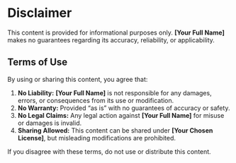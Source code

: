 # Disclaimer

This content is provided for informational purposes only. **[Your Full Name]** makes no guarantees regarding its accuracy, reliability, or applicability.

## Terms of Use

By using or sharing this content, you agree that:

1. **No Liability:** **[Your Full Name]** is not responsible for any damages, errors, or consequences from its use or modification.  
2. **No Warranty:** Provided “as is” with no guarantees of accuracy or safety.  
3. **No Legal Claims:** Any legal action against **[Your Full Name]** for misuse or damages is invalid.  
4. **Sharing Allowed:** This content can be shared under **[Your Chosen License]**, but misleading modifications are prohibited.  

If you disagree with these terms, do not use or distribute this content.
